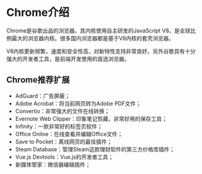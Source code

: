 # Chrome介绍

Chrome是谷歌出品的浏览器。其内核使用自主研发的JavaScript V8，是全球比例最大的浏览器内核。很多国内浏览器都是基于V8内核的套壳浏览器。

V8内核更新频繁，速度和安全性高，对新特性支持非常良好。另外谷歌具有十分强大的开发者工具，是前端开发使用的首选浏览器。

## Chrome推荐扩展

- AdGuard：广告屏蔽；
- Adobe Acrobat：将当前网页转为Adobe PDF文件；
- Convertio：非常强大的文件在线转换；
- Evernote Web Clipper：印象笔记剪藏，非常好用的保存工具；
- Infinity：一款非常好的标签页软件；
- Office Online：在线查看并编辑Office文件；
- Save to Pocket：离线网页的最佳插件；
- Steam Database：管理Steam这款理财软件的第三方价格库插件；
- Vue.js Devtools：Vue.js的开发者工具；
- 新媒体管家：微信器编辑插件；